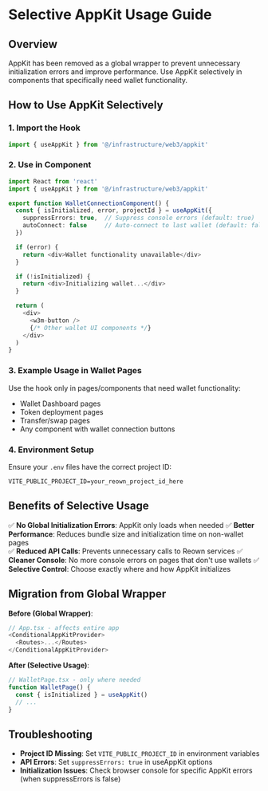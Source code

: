 # Selective AppKit Usage Guide

## Overview

AppKit has been removed as a global wrapper to prevent unnecessary initialization errors and improve performance. Use AppKit selectively in components that specifically need wallet functionality.

## How to Use AppKit Selectively

### 1. Import the Hook

```typescript
import { useAppKit } from '@/infrastructure/web3/appkit'
```

### 2. Use in Component

```typescript
import React from 'react'
import { useAppKit } from '@/infrastructure/web3/appkit'

export function WalletConnectionComponent() {
  const { isInitialized, error, projectId } = useAppKit({
    suppressErrors: true,  // Suppress console errors (default: true)
    autoConnect: false     // Auto-connect to last wallet (default: false)
  })

  if (error) {
    return <div>Wallet functionality unavailable</div>
  }

  if (!isInitialized) {
    return <div>Initializing wallet...</div>
  }

  return (
    <div>
      <w3m-button />
      {/* Other wallet UI components */}
    </div>
  )
}
```

### 3. Example Usage in Wallet Pages

Use the hook only in pages/components that need wallet functionality:

- Wallet Dashboard pages
- Token deployment pages  
- Transfer/swap pages
- Any component with wallet connection buttons

### 4. Environment Setup

Ensure your `.env` files have the correct project ID:

```
VITE_PUBLIC_PROJECT_ID=your_reown_project_id_here
```

## Benefits of Selective Usage

✅ **No Global Initialization Errors**: AppKit only loads when needed
✅ **Better Performance**: Reduces bundle size and initialization time on non-wallet pages  
✅ **Reduced API Calls**: Prevents unnecessary calls to Reown services
✅ **Cleaner Console**: No more console errors on pages that don't use wallets
✅ **Selective Control**: Choose exactly where and how AppKit initializes

## Migration from Global Wrapper

**Before (Global Wrapper)**:
```typescript
// App.tsx - affects entire app
<ConditionalAppKitProvider>
  <Routes>...</Routes>
</ConditionalAppKitProvider>
```

**After (Selective Usage)**:
```typescript
// WalletPage.tsx - only where needed
function WalletPage() {
  const { isInitialized } = useAppKit()
  // ...
}
```

## Troubleshooting

- **Project ID Missing**: Set `VITE_PUBLIC_PROJECT_ID` in environment variables
- **API Errors**: Set `suppressErrors: true` in useAppKit options
- **Initialization Issues**: Check browser console for specific AppKit errors (when suppressErrors is false)
